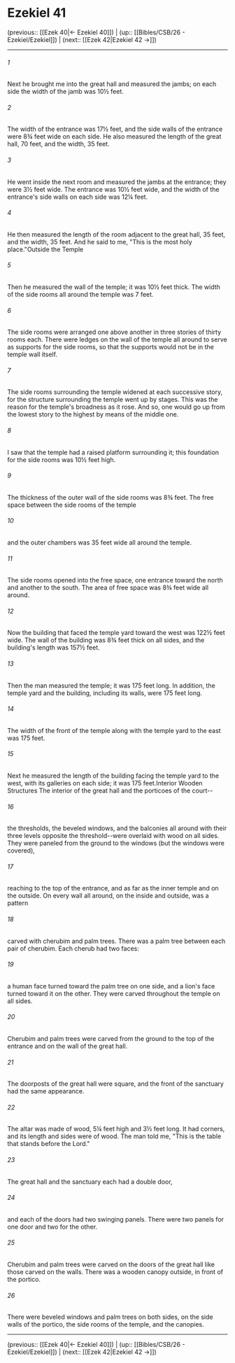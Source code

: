 # Ezekiel 41

(previous:: [[Ezek 40|← Ezekiel 40]]) | (up:: [[Bibles/CSB/26 - Ezekiel/Ezekiel]]) | (next:: [[Ezek 42|Ezekiel 42 →]])

***


###### 1 
Next he brought me into the great hall and measured the jambs; on each side the width of the jamb was 10½ feet. 

###### 2 
The width of the entrance was 17½ feet, and the side walls of the entrance were 8¾ feet wide on each side. He also measured the length of the great hall, 70 feet, and the width, 35 feet. 

###### 3 
He went inside the next room and measured the jambs at the entrance; they were 3½ feet wide. The entrance was 10½ feet wide, and the width of the entrance's side walls on each side was 12¼ feet. 

###### 4 
He then measured the length of the room adjacent to the great hall, 35 feet, and the width, 35 feet. And he said to me, "This is the most holy place."Outside the Temple 

###### 5 
Then he measured the wall of the temple; it was 10½ feet thick. The width of the side rooms all around the temple was 7 feet. 

###### 6 
The side rooms were arranged one above another in three stories of thirty rooms each. There were ledges on the wall of the temple all around to serve as supports for the side rooms, so that the supports would not be in the temple wall itself. 

###### 7 
The side rooms surrounding the temple widened at each successive story, for the structure surrounding the temple went up by stages. This was the reason for the temple's broadness as it rose. And so, one would go up from the lowest story to the highest by means of the middle one. 

###### 8 
I saw that the temple had a raised platform surrounding it; this foundation for the side rooms was 10½ feet high. 

###### 9 
The thickness of the outer wall of the side rooms was 8¾ feet. The free space between the side rooms of the temple 

###### 10 
and the outer chambers was 35 feet wide all around the temple. 

###### 11 
The side rooms opened into the free space, one entrance toward the north and another to the south. The area of free space was 8¾ feet wide all around. 

###### 12 
Now the building that faced the temple yard toward the west was 122½ feet wide. The wall of the building was 8¾ feet thick on all sides, and the building's length was 157½ feet. 

###### 13 
Then the man measured the temple; it was 175 feet long. In addition, the temple yard and the building, including its walls, were 175 feet long. 

###### 14 
The width of the front of the temple along with the temple yard to the east was 175 feet. 

###### 15 
Next he measured the length of the building facing the temple yard to the west, with its galleries on each side; it was 175 feet.Interior Wooden Structures The interior of the great hall and the porticoes of the court-- 

###### 16 
the thresholds, the beveled windows, and the balconies all around with their three levels opposite the threshold--were overlaid with wood on all sides. They were paneled from the ground to the windows (but the windows were covered), 

###### 17 
reaching to the top of the entrance, and as far as the inner temple and on the outside. On every wall all around, on the inside and outside, was a pattern 

###### 18 
carved with cherubim and palm trees. There was a palm tree between each pair of cherubim. Each cherub had two faces: 

###### 19 
a human face turned toward the palm tree on one side, and a lion's face turned toward it on the other. They were carved throughout the temple on all sides. 

###### 20 
Cherubim and palm trees were carved from the ground to the top of the entrance and on the wall of the great hall. 

###### 21 
The doorposts of the great hall were square, and the front of the sanctuary had the same appearance. 

###### 22 
The altar was made of wood, 5¼ feet high and 3½ feet long. It had corners, and its length and sides were of wood. The man told me, "This is the table that stands before the Lord." 

###### 23 
The great hall and the sanctuary each had a double door, 

###### 24 
and each of the doors had two swinging panels. There were two panels for one door and two for the other. 

###### 25 
Cherubim and palm trees were carved on the doors of the great hall like those carved on the walls. There was a wooden canopy outside, in front of the portico. 

###### 26 
There were beveled windows and palm trees on both sides, on the side walls of the portico, the side rooms of the temple, and the canopies.

***

(previous:: [[Ezek 40|← Ezekiel 40]]) | (up:: [[Bibles/CSB/26 - Ezekiel/Ezekiel]]) | (next:: [[Ezek 42|Ezekiel 42 →]])
